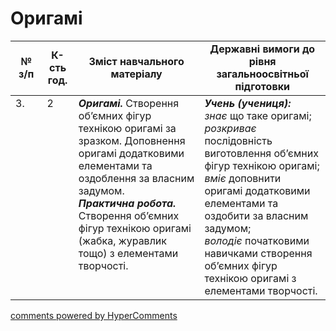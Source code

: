 <div id="hypercomments_widget" class="js-hypercomments-widget invisible"></div>

# Оригамі

<table>
  <tr>
    <td width="10%" align="center"><b>№ з/п</b></td>
    <td width="10%" align="center"><b>К-сть год.</b></td>
    <td width="40%" align="center"><b>Зміст навчального матеріалу</b></td>
    <td width="60%" align="center"><b>Державні вимоги до рівня загальноосвітньої підготовки</b></td>
  </tr>
<tbody>
  <tr>
    <td width="10%" style="vertical-align:top !important;">
3.</td>
    <td width="10%" style="vertical-align:top !important;">
2</td>
    <td width="40%" style="vertical-align:top !important;">
<b><i>Оригамі.</i></b>  Створення об’ємних фігур технікою оригамі за зразком. Доповнення оригамі додатковими елементами та оздоблення за власним задумом. <br>
<b><i>Практична робота.</i></b> <br>
Створення об’ємних фігур технікою оригамі (жабка, журавлик тощо) з елементами творчості.<br>
</td>
    <td width="60%" style="vertical-align:top !important;">
<i><b>Учень (учениця):</b></i><br>
<i>знає</i> що таке оригамі;<br>
<i>розкриває</i> послідовність виготовлення об’ємних фігур технікою оригамі;<br>
<i>вміє</i> доповнити оригамі додатковими елементами та оздобити за власним задумом;<br>
<i>володіє</i> початковими навичками створення об’ємних фігур технікою оригамі з елементами творчості.<br>
</td>
  </tr>
</tbody>
</table>

<div class="js-hypercomments-container">
<a href="http://hypercomments.com" class="hc-link" title="comments widget">comments powered by HyperComments</a>
</div>